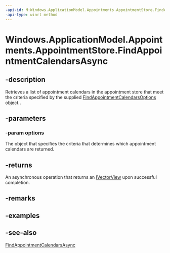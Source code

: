 ```yaml
---
-api-id: M:Windows.ApplicationModel.Appointments.AppointmentStore.FindAppointmentCalendarsAsync(Windows.ApplicationModel.Appointments.FindAppointmentCalendarsOptions)
-api-type: winrt method
---
```


<!-- Method syntax
public Windows.Foundation.IAsyncOperation<Windows.Foundation.Collections.IVectorView<Windows.ApplicationModel.Appointments.AppointmentCalendar>> FindAppointmentCalendarsAsync(Windows.ApplicationModel.Appointments.FindAppointmentCalendarsOptions options)
-->

# Windows.ApplicationModel.Appointments.AppointmentStore.FindAppointmentCalendarsAsync

## -description
Retrieves a list of appointment calendars in the appointment store that meet the criteria specified by the supplied [FindAppointmentCalendarsOptions](findappointmentcalendarsoptions.md) object..

## -parameters
### -param options
The object that specifies the criteria that determines which appointment calendars are returned.

## -returns
An asynchronous operation that returns an [IVectorView](../windows.foundation.collections/ivectorview_1.md) upon successful completion.

## -remarks

## -examples

## -see-also
[FindAppointmentCalendarsAsync](appointmentstore_findappointmentcalendarsasync_336289890.md)
